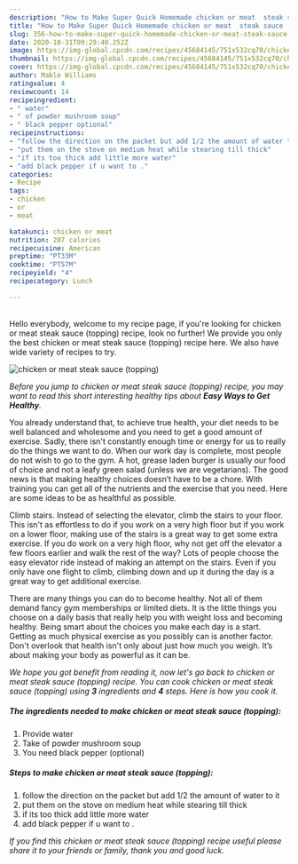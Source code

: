```yaml
---
description: "How to Make Super Quick Homemade chicken or meat  steak sauce (topping)"
title: "How to Make Super Quick Homemade chicken or meat  steak sauce (topping)"
slug: 356-how-to-make-super-quick-homemade-chicken-or-meat-steak-sauce-topping
date: 2020-10-31T09:29:40.252Z
image: https://img-global.cpcdn.com/recipes/45684145/751x532cq70/chicken-or-meat-steak-sauce-topping-recipe-main-photo.jpg
thumbnail: https://img-global.cpcdn.com/recipes/45684145/751x532cq70/chicken-or-meat-steak-sauce-topping-recipe-main-photo.jpg
cover: https://img-global.cpcdn.com/recipes/45684145/751x532cq70/chicken-or-meat-steak-sauce-topping-recipe-main-photo.jpg
author: Mable Williams
ratingvalue: 4
reviewcount: 14
recipeingredient:
- " water"
- " of powder mushroom soup"
- " black pepper optional"
recipeinstructions:
- "follow the direction on the packet but add 1/2 the amount of water to it"
- "put them on the stove on medium heat while stearing till thick"
- "if its too thick add little more water"
- "add black pepper if u want to ."
categories:
- Recipe
tags:
- chicken
- or
- meat

katakunci: chicken or meat 
nutrition: 207 calories
recipecuisine: American
preptime: "PT33M"
cooktime: "PT57M"
recipeyield: "4"
recipecategory: Lunch

---
```

<br>
Hello everybody, welcome to my recipe page, if you're looking for chicken or meat  steak sauce (topping) recipe, look no further! We provide you only the best chicken or meat  steak sauce (topping) recipe here. We also have wide variety of recipes to try.
<br>


![chicken or meat  steak sauce (topping)](https://img-global.cpcdn.com/recipes/45684145/751x532cq70/chicken-or-meat-steak-sauce-topping-recipe-main-photo.jpg)

<i>Before you jump to chicken or meat  steak sauce (topping) recipe, you may want to read this short interesting healthy tips about <strong>Easy Ways to Get Healthy</strong>.</i>

You already understand that, to achieve true health, your diet needs to be well balanced and wholesome and you need to get a good amount of exercise. Sadly, there isn't constantly enough time or energy for us to really do the things we want to do. When our work day is complete, most people do not wish to go to the gym. A hot, grease laden burger is usually our food of choice and not a leafy green salad (unless we are vegetarians). The good news is that making healthy choices doesn’t have to be a chore. With training you can get all of the nutrients and the exercise that you need. Here are some ideas to be as healthful as possible.

Climb stairs. Instead of selecting the elevator, climb the stairs to your floor. This isn't as effortless to do if you work on a very high floor but if you work on a lower floor, making use of the stairs is a great way to get some extra exercise. If you do work on a very high floor, why not get off the elevator a few floors earlier and walk the rest of the way? Lots of people choose the easy elevator ride instead of making an attempt on the stairs. Even if you only have one flight to climb, climbing down and up it during the day is a great way to get additional exercise. 

There are many things you can do to become healthy. Not all of them demand fancy gym memberships or limited diets. It is the little things you choose on a daily basis that really help you with weight loss and becoming healthy. Being smart about the choices you make each day is a start. Getting as much physical exercise as you possibly can is another factor. Don't overlook that health isn't only about just how much you weigh. It’s about making your body as powerful as it can be. 


<i>We hope you got benefit from reading it, now let's go back to chicken or meat  steak sauce (topping) recipe. You can cook chicken or meat  steak sauce (topping) using <strong>3</strong> ingredients and <strong>4</strong> steps. Here is how you cook it.
</i>

##### The ingredients needed to make chicken or meat  steak sauce (topping):

1. Provide  water
1. Take  of powder mushroom soup
1. You need  black pepper (optional)


##### Steps to make chicken or meat  steak sauce (topping):

1. follow the direction on the packet but add 1/2 the amount of water to it
1. put them on the stove on medium heat while stearing till thick
1. if its too thick add little more water
1. add black pepper if u want to .


<i>If you find this chicken or meat  steak sauce (topping) recipe useful please share it to your friends or family, thank you and good luck.</i>
